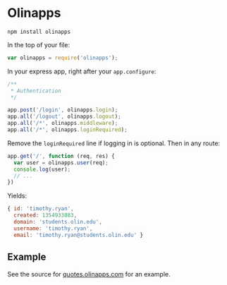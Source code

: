 # Olinapps

`npm install olinapps`

In the top of your file:

```js
var olinapps = require('olinapps');
```

In your express app, right after your `app.configure`:

```js
/**
 * Authentication
 */

app.post('/login', olinapps.login);
app.all('/logout', olinapps.logout);
app.all('/*', olinapps.middleware);
app.all('/*', olinapps.loginRequired);
```

Remove the `loginRequired` line if logging in is optional. Then in any route:

```js
app.get('/', function (req, res) {
  var user = olinapps.user(req);
  console.log(user);
  // ...
})
```

Yields:

```js
{ id: 'timothy.ryan',
  created: 1354933883,
  domain: 'students.olin.edu',
  username: 'timothy.ryan',
  email: 'timothy.ryan@students.olin.edu' }
```

## Example

See the source for [quotes.olinapps.com](http://github.com/ohack/olinapps-quotes) for an example.